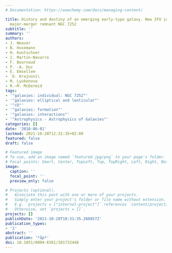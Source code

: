 ```yaml
---
# Documentation: https://wowchemy.com/docs/managing-content/

title: History and destiny of an emerging early-type galaxy. New IFU insights on the
  major-merger remnant NGC 7252
subtitle: ''
summary: ''
authors:
- J. Weaver
- B. Husemann
- H. Kuntschner
- I. Martı́n-Navarro
- F. Bournaud
- P. -A. Duc
- E. Emsellem
- ́ D. Krajnovi\
- M. Lyubenova
- R.~M. McDermid
tags:
- '"galaxies: individual: NGC 7252"'
- '"galaxies: elliptical and lenticular"'
- '"cD"'
- '"galaxies: formation"'
- '"galaxies: interactions"'
- '"Astrophysics - Astrophysics of Galaxies"'
categories: []
date: '2018-06-01'
lastmod: 2021-10-28T12:31:35+02:00
featured: false
draft: false

# Featured image
# To use, add an image named `featured.jpg/png` to your page's folder.
# Focal points: Smart, Center, TopLeft, Top, TopRight, Left, Right, BottomLeft, Bottom, BottomRight.
image:
  caption: ''
  focal_point: ''
  preview_only: false

# Projects (optional).
#   Associate this post with one or more of your projects.
#   Simply enter your project's folder or file name without extension.
#   E.g. `projects = ["internal-project"]` references `content/project/deep-learning/index.md`.
#   Otherwise, set `projects = []`.
projects: []
publishDate: '2021-10-28T10:31:35.288857Z'
publication_types:
- '2'
abstract: ''
publication: '*åp*'
doi: 10.1051/0004-6361/201732448
---
```

